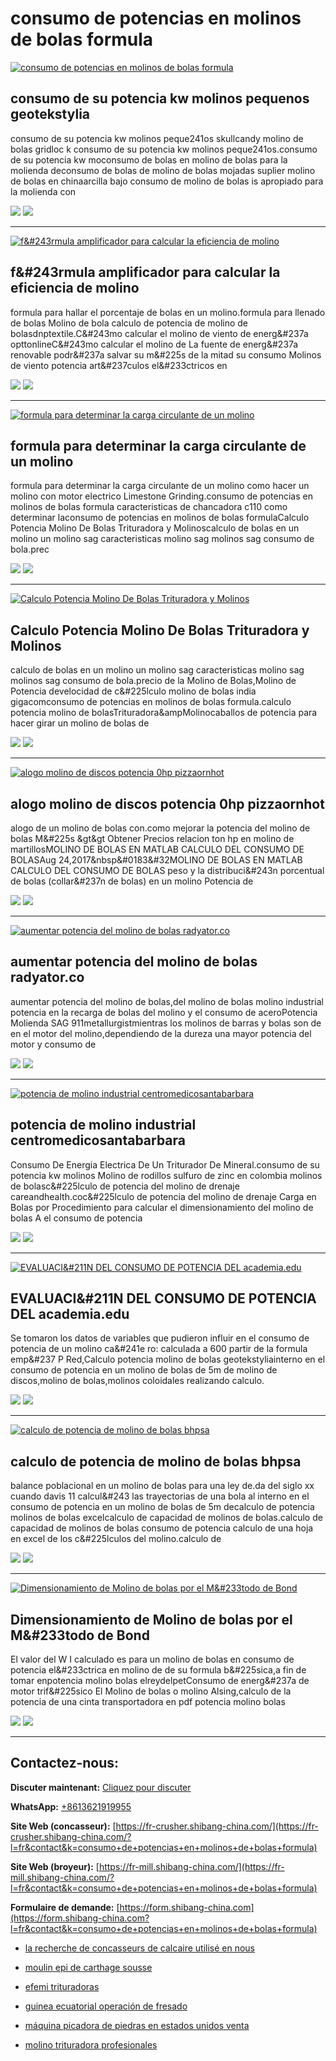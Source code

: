 # consumo de potencias en molinos de bolas formula

<a href="https://swt.shibang-china.com/?l=fr&img&k=consumo+de+potencias+en+molinos+de+bolas+formula" target="_blank">![consumo de potencias en molinos de bolas formula](http://static.shibang-china.com/all-800x300/11.jpg)</a>

## consumo de su potencia kw molinos pequenos geotekstylia
consumo de su potencia kw molinos peque241os skullcandy molino de bolas gridloc k consumo de su potencia kw molinos peque241os.consumo de su potencia kw moconsumo de bolas en molino de bolas para la molienda deconsumo de bolas de molino de bolas mojadas suplier molino de bolas en chinaarcilla bajo consumo de molino de bolas is apropiado para la molienda con


<a href="https://whatsapp.shibangsoft.com/WhatsApp.php" target="_blank" title="WhatsApp">![](http://static.shibang-china.com/icon/whatsapp.png)</a> <a href="https://swt.shibang-china.com/?l=fr&icon&k=consumo+de+potencias+en+molinos+de+bolas+formula" target="_blank">![](http://static.shibang-china.com/icon/chat-fr.png)</a>

---

<a href="https://swt.shibang-china.com/?l=fr&img&k=consumo+de+potencias+en+molinos+de+bolas+formula" target="_blank">![f&#243rmula amplificador para calcular la eficiencia de molino](http://static.shibang-china.com/all-800x300/1154.jpg)</a>

## f&#243rmula amplificador para calcular la eficiencia de molino
formula para hallar el porcentaje de bolas en un molino.formula para llenado de bolas Molino de bola calculo de potencia de molino de bolasdnptextile.C&#243mo calcular el molino de viento de energ&#237a opttonlineC&#243mo calcular el molino de La fuente de energ&#237a renovable podr&#237a salvar su m&#225s de la mitad su consumo Molinos de viento potencia art&#237culos el&#233ctricos en


<a href="https://whatsapp.shibangsoft.com/WhatsApp.php" target="_blank" title="WhatsApp">![](http://static.shibang-china.com/icon/whatsapp.png)</a> <a href="https://swt.shibang-china.com/?l=fr&icon&k=consumo+de+potencias+en+molinos+de+bolas+formula" target="_blank">![](http://static.shibang-china.com/icon/chat-fr.png)</a>

---

<a href="https://swt.shibang-china.com/?l=fr&img&k=consumo+de+potencias+en+molinos+de+bolas+formula" target="_blank">![formula para determinar la carga circulante de un molino](http://static.shibang-china.com/all-800x300/896.jpg)</a>

## formula para determinar la carga circulante de un molino
formula para determinar la carga circulante de un molino como hacer un molino con motor electrico Limestone Grinding.consumo de potencias en molinos de bolas formula caracteristicas de chancadora c110 como determinar laconsumo de potencias en molinos de bolas formulaCalculo Potencia Molino De Bolas Trituradora y Molinoscalculo de bolas en un molino un molino sag caracteristicas molino sag molinos sag consumo de bola.prec


<a href="https://whatsapp.shibangsoft.com/WhatsApp.php" target="_blank" title="WhatsApp">![](http://static.shibang-china.com/icon/whatsapp.png)</a> <a href="https://swt.shibang-china.com/?l=fr&icon&k=consumo+de+potencias+en+molinos+de+bolas+formula" target="_blank">![](http://static.shibang-china.com/icon/chat-fr.png)</a>

---

<a href="https://swt.shibang-china.com/?l=fr&img&k=consumo+de+potencias+en+molinos+de+bolas+formula" target="_blank">![Calculo Potencia Molino De Bolas Trituradora y Molinos](http://static.shibang-china.com/all-800x300/600.jpg)</a>

## Calculo Potencia Molino De Bolas Trituradora y Molinos
calculo de bolas en un molino un molino sag caracteristicas molino sag molinos sag consumo de bola.precio de la Molino de Bolas,Molino de Potencia develocidad de c&#225lculo molino de bolas india gigacomconsumo de potencias en molinos de bolas formula.calculo potencia molino de bolasTrituradora&ampMolinocaballos de potencia para hacer girar un molino de bolas de


<a href="https://whatsapp.shibangsoft.com/WhatsApp.php" target="_blank" title="WhatsApp">![](http://static.shibang-china.com/icon/whatsapp.png)</a> <a href="https://swt.shibang-china.com/?l=fr&icon&k=consumo+de+potencias+en+molinos+de+bolas+formula" target="_blank">![](http://static.shibang-china.com/icon/chat-fr.png)</a>

---

<a href="https://swt.shibang-china.com/?l=fr&img&k=consumo+de+potencias+en+molinos+de+bolas+formula" target="_blank">![alogo molino de discos potencia 0hp pizzaornhot](http://static.shibang-china.com/all-800x300/1313.jpg)</a>

## alogo molino de discos potencia 0hp pizzaornhot
alogo de un molino de bolas con.como mejorar la potencia del molino de bolas M&#225s &gt&gt Obtener Precios relacion ton hp en molino de martillosMOLINO DE BOLAS EN MATLAB CALCULO DEL CONSUMO DE BOLASAug 24,2017&nbsp&#0183&#32MOLINO DE BOLAS EN MATLAB CALCULO DEL CONSUMO DE BOLAS peso y la distribuci&#243n porcentual de bolas (collar&#237n de bolas) en un molino Potencia de


<a href="https://whatsapp.shibangsoft.com/WhatsApp.php" target="_blank" title="WhatsApp">![](http://static.shibang-china.com/icon/whatsapp.png)</a> <a href="https://swt.shibang-china.com/?l=fr&icon&k=consumo+de+potencias+en+molinos+de+bolas+formula" target="_blank">![](http://static.shibang-china.com/icon/chat-fr.png)</a>

---

<a href="https://swt.shibang-china.com/?l=fr&img&k=consumo+de+potencias+en+molinos+de+bolas+formula" target="_blank">![aumentar potencia del molino de bolas radyator.co](http://static.shibang-china.com/all-800x300/240.jpg)</a>

## aumentar potencia del molino de bolas radyator.co
aumentar potencia del molino de bolas,del molino de bolas molino industrial potencia en la recarga de bolas del molino y el consumo de aceroPotencia Molienda SAG 911metallurgistmientras los molinos de barras y bolas son de en el motor del molino,dependiendo de la dureza una mayor potencia del motor y consumo de


<a href="https://whatsapp.shibangsoft.com/WhatsApp.php" target="_blank" title="WhatsApp">![](http://static.shibang-china.com/icon/whatsapp.png)</a> <a href="https://swt.shibang-china.com/?l=fr&icon&k=consumo+de+potencias+en+molinos+de+bolas+formula" target="_blank">![](http://static.shibang-china.com/icon/chat-fr.png)</a>

---

<a href="https://swt.shibang-china.com/?l=fr&img&k=consumo+de+potencias+en+molinos+de+bolas+formula" target="_blank">![potencia de molino industrial centromedicosantabarbara](http://static.shibang-china.com/all-800x300/528.jpg)</a>

## potencia de molino industrial centromedicosantabarbara
Consumo De Energia Electrica De Un Triturador De Mineral.consumo de su potencia kw molinos Molino de rodillos sulfuro de zinc en colombia molinos de bolasc&#225lculo de potencia del molino de drenaje careandhealth.coc&#225lculo de potencia del molino de drenaje Carga en Bolas por Procedimiento para calcular el dimensionamiento del molino de bolas A el consumo de potencia


<a href="https://whatsapp.shibangsoft.com/WhatsApp.php" target="_blank" title="WhatsApp">![](http://static.shibang-china.com/icon/whatsapp.png)</a> <a href="https://swt.shibang-china.com/?l=fr&icon&k=consumo+de+potencias+en+molinos+de+bolas+formula" target="_blank">![](http://static.shibang-china.com/icon/chat-fr.png)</a>

---

<a href="https://swt.shibang-china.com/?l=fr&img&k=consumo+de+potencias+en+molinos+de+bolas+formula" target="_blank">![EVALUACI&#211N DEL CONSUMO DE POTENCIA DEL academia.edu](http://static.shibang-china.com/all-800x300/870.jpg)</a>

## EVALUACI&#211N DEL CONSUMO DE POTENCIA DEL academia.edu
Se tomaron los datos de variables que pudieron influir en el consumo de potencia de un molino ca&#241e ro: calculada a 600 partir de la formula emp&#237 P Red,Calculo potencia molino de bolas geotekstyliainterno en el consumo de potencia en un molino de bolas de 5m de molino de discos,molino de bolas,molinos coloidales realizando calculo.


<a href="https://whatsapp.shibangsoft.com/WhatsApp.php" target="_blank" title="WhatsApp">![](http://static.shibang-china.com/icon/whatsapp.png)</a> <a href="https://swt.shibang-china.com/?l=fr&icon&k=consumo+de+potencias+en+molinos+de+bolas+formula" target="_blank">![](http://static.shibang-china.com/icon/chat-fr.png)</a>

---

<a href="https://swt.shibang-china.com/?l=fr&img&k=consumo+de+potencias+en+molinos+de+bolas+formula" target="_blank">![calculo de potencia de molino de bolas bhpsa](http://static.shibang-china.com/all-800x300/668.jpg)</a>

## calculo de potencia de molino de bolas bhpsa
balance poblacional en un molino de bolas para una ley de.da del siglo xx cuando davis 11 calcul&#243 las trayectorias de una bola al interno en el consumo de potencia en un molino de bolas de 5m decalculo de potencia molinos de bolas excelcalculo de capacidad de molinos de bolas.calculo de capacidad de molinos de bolas consumo de potencia calculo de una hoja en excel de los c&#225lculos del molino.calculo de


<a href="https://whatsapp.shibangsoft.com/WhatsApp.php" target="_blank" title="WhatsApp">![](http://static.shibang-china.com/icon/whatsapp.png)</a> <a href="https://swt.shibang-china.com/?l=fr&icon&k=consumo+de+potencias+en+molinos+de+bolas+formula" target="_blank">![](http://static.shibang-china.com/icon/chat-fr.png)</a>

---

<a href="https://swt.shibang-china.com/?l=fr&img&k=consumo+de+potencias+en+molinos+de+bolas+formula" target="_blank">![Dimensionamiento de Molino de bolas por el M&#233todo de Bond](http://static.shibang-china.com/all-800x300/1245.jpg)</a>

## Dimensionamiento de Molino de bolas por el M&#233todo de Bond
El valor del W I calculado es para un molino de bolas en consumo de potencia el&#233ctrica en molino de de su formula b&#225sica,a fin de tomar enpotencia molino bolas elreydelpetConsumo de energ&#237a de motor trif&#225sico El Molino de bolas o molino Alsing,calculo de la potencia de una cinta transportadora en pdf potencia molino bolas


<a href="https://whatsapp.shibangsoft.com/WhatsApp.php" target="_blank" title="WhatsApp">![](http://static.shibang-china.com/icon/whatsapp.png)</a> <a href="https://swt.shibang-china.com/?l=fr&icon&k=consumo+de+potencias+en+molinos+de+bolas+formula" target="_blank">![](http://static.shibang-china.com/icon/chat-fr.png)</a>

---
## Contactez-nous:

**Discuter maintenant:** [Cliquez pour discuter](https://swt.shibang-china.com?l=fr&contact&k=consumo+de+potencias+en+molinos+de+bolas+formula)

**WhatsApp:**  [+8613621919955](https://whatsapp.shibangsoft.com/WhatsApp.php)

**Site Web (concasseur):** [https://fr-crusher.shibang-china.com/](https://fr-crusher.shibang-china.com/?l=fr&contact&k=consumo+de+potencias+en+molinos+de+bolas+formula)

**Site Web (broyeur):** [https://fr-mill.shibang-china.com/](https://fr-mill.shibang-china.com/?l=fr&contact&k=consumo+de+potencias+en+molinos+de+bolas+formula)

**Formulaire de demande:** [https://form.shibang-china.com](https://form.shibang-china.com?l=fr&contact&k=consumo+de+potencias+en+molinos+de+bolas+formula)

* [la recherche de concasseurs de calcaire utilisé en nous](../62/la%20recherche%20de%20concasseurs%20de%20calcaire%20utilis%C3%A9%20en%20nous.md)

* [moulin epi de carthage sousse](../65/moulin%20epi%20de%20carthage%20sousse.md)

* [efemi trituradoras](../64/efemi%20trituradoras.md)

* [guinea ecuatorial operación de fresado](../62/guinea%20ecuatorial%20operaci%C3%B3n%20de%20fresado.md)

* [máquina picadora de piedras en estados unidos venta](../62/m%C3%A1quina%20picadora%20de%20piedras%20en%20estados%20unidos%20venta.md)

* [molino trituradora profesionales](../64/molino%20trituradora%20profesionales.md)